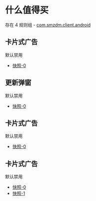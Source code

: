 # 什么值得买

存在 4 规则组 - [com.smzdm.client.android](/src/apps/com.smzdm.client.android.ts)

## 卡片式广告

默认禁用

- [快照-0](https://i.gkd.li/import/12695751)

## 更新弹窗

默认禁用

- [快照-0](https://i.gkd.li/import/13198016)

## 卡片式广告

默认禁用

- [快照-0](https://i.gkd.li/import/13198020)

## 卡片式广告

默认禁用

- [快照-0](https://i.gkd.li/import/13438810)
- [快照-1](https://i.gkd.li/import/13626746)
